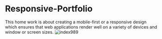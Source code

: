 # Responsive-Portfolio
This home work is about creating a mobile-first or a responsive design which ensures that web applications render well on a variety of devices and window or screen sizes.
![index989](https://github.com/solomon-eke/Responsive-Portfolio/tree/master/screenshots)
